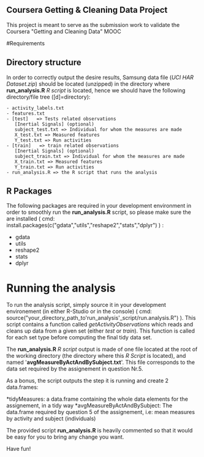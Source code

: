 Coursera Getting & Cleaning Data Project
-----------------------------------------------------------------
This project is meant to serve as the submission work to validate the Coursera "Getting and Cleaning Data" MOOC
 
#Requirements
## Directory structure
In order to correctly output the desire results, Samsung data file (*UCI HAR Dataset.zip*) should be located (unzipped) in the directory where **run_analysis.R** *R script* is located, hence we should have the following directory/file tree ([d]=directory):

```
- activity_labels.txt
- features.txt
- [test]   => Tests related observations
   [Inertial Signals] (optional)
   subject_test.txt => Individual for whom the measures are made 
   X_test.txt => Measured features
   Y_test.txt => Run activities
- [train]   => train related observations
   [Inertial Signals] (optional)
   subject_train.txt => Individual for whom the measures are made
   X_train.txt => Measured features
   Y_train.txt => Run activities
- run_analysis.R => the R script that runs the analysis
```

## R Packages
The following packages are required in your development environment in order to smoothly run the **run_analysis.R** script, so please make sure the are installed ( cmd: install.packages(c("gdata","utils","reshape2","stats","dplyr") ) :

* gdata      
* utils      
* reshape2   
* stats      
* dplyr      




# Running the analysis
To run the analysis script, simply source it in your development environement (in either R-Studio or in the console) ( cmd: source("your_directory_path_to'run_analysis'_script/run.analysis.R") ). This script contains a function called *getActivityObservations* which reads and cleans up data from a given set (either *test* or *train*). This function is called for each set type before computing the final tidy data set. 


The **run_analysis.R** *R script* output is made of one file located at the root of the working directory (the directory where this *R Script* is located), and named '**avgMeasureByActAndBySubject.txt**'. This file corresponds to the data set required by the assignement in question Nr.5.

As a bonus, the script outputs the step it is running and create 2 data.frames:

*tidyMeasures: a data.frame containing the whole data elements for the assignement, in a tidy way
*avgMeasureByActAndBySubject: The data.frame required by question 5 of the assignement, i.e: mean measures by activity and subject (individuals)

The provided script **run_analysis.R** is heavily commented so that it would be easy for you to bring any change you want.

Have fun!
